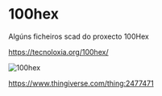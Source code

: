 # 100hex
Algúns ficheiros scad do proxecto 100Hex 

https://tecnoloxia.org/100hex/

![100hex](https://tecnoloxia.org/100hex/wp-content/uploads/sites/11/2019/08/20171111_203943_resized.jpg)

https://www.thingiverse.com/thing:2477471
